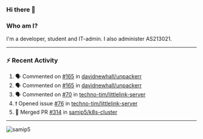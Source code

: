 ### Hi there 👋

### Who am I?
I'm a developer, student and IT-admin. I also administer AS213021.

---
### :zap: Recent Activity
<!--START_SECTION:activity-->
1. 🗣 Commented on [#165](https://github.com/davidnewhall/unpackerr/issues/165) in [davidnewhall/unpackerr](https://github.com/davidnewhall/unpackerr)
2. 🗣 Commented on [#165](https://github.com/davidnewhall/unpackerr/issues/165) in [davidnewhall/unpackerr](https://github.com/davidnewhall/unpackerr)
3. 🗣 Commented on [#70](https://github.com/techno-tim/littlelink-server/issues/70) in [techno-tim/littlelink-server](https://github.com/techno-tim/littlelink-server)
4. ❗️ Opened issue [#76](https://github.com/techno-tim/littlelink-server/issues/76) in [techno-tim/littlelink-server](https://github.com/techno-tim/littlelink-server)
5. 🎉 Merged PR [#314](https://github.com/samip5/k8s-cluster/pull/314) in [samip5/k8s-cluster](https://github.com/samip5/k8s-cluster)
<!--END_SECTION:activity-->
---

<img align="center" src="https://github-readme-stats.vercel.app/api?username=samip5&show_icons=true" alt="samip5" />
